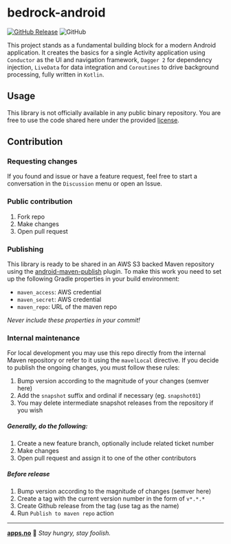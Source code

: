 # bedrock-android

[![GitHub Release](https://img.shields.io/github/v/release/apps-as/bedrock-android)]()
![GitHub](https://img.shields.io/github/license/apps-as/bedrock-android)

This project stands as a fundamental building block for a modern Android application. It creates the basics for a single Activity application using `Conductor` as the UI and navigation framework, `Dagger 2` for dependency injection, `LiveData` for data integration and `Coroutines` to drive background processing, fully written in `Kotlin`.


## Usage
This library is not officially available in any public binary repository. You are free to use the code shared here under the provided [license](https://github.com/apps-as/bedrock-android/blob/master/LICENSE).

## Contribution
### Requesting changes
If you found and issue or have a feature request, feel free to start a conversation in the `Discussion` menu or open an Issue.

### Public contribution
1. Fork repo
2. Make changes
3. Open pull request

### Publishing
This library is ready to be shared in an AWS S3 backed Maven repository using the [android-maven-publish](https://github.com/wupdigital/android-maven-publish) plugin. To make this work you need to set up the following Gradle properties in your build environment:
* `maven_access`: AWS credential
* `maven_secret`: AWS credential
* `maven_repo`: URL of the maven repo

_Never include these properties in your commit!_

### Internal maintenance
For local development you may use this repo directly from the internal Maven repository or refer to it using the `mavelLocal` directive.
If you decide to publish the ongoing changes, you must follow these rules:
  1. Bump version according to the magnitude of your changes (semver here)
  2. Add the `snapshot` suffix and ordinal if necessary (eg. `snapshot01`)
  3. You may delete intermediate snapshot releases from the repository if you wish

##### Generally, do the following:
  1. Create a new feature branch, optionally include related ticket number
  2. Make changes
  3. Open pull request and assign it to one of the other contributors

##### Before release
  1. Bump version according to the magnitude of changes (semver here)
  2. Create a tag with the current version number in the form of `v*.*.*`
  3. Create Github release from the tag (use tag as the name)
  4. Run `Publish to maven repo` action





---
**[apps.no](https://apps.no/en/home)** 🗽 _Stay hungry, stay foolish._

